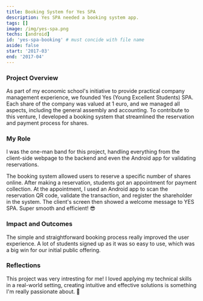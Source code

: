 ```yaml
---
title: Booking System for Yes SPA
description: Yes SPA needed a booking system app.
tags: []
image: /img/yes-spa.png
techs: [android]
id: 'yes-spa-booking' # must concide with file name
aside: false
start: '2017-03'
end: '2017-04'
---
```


### Project Overview
As part of my economic school's initiative to provide practical company management experience, we founded Yes (Young Excellent Students) SPA. Each share of the company was valued at 1 euro, and we managed all aspects, including the general assembly and accounting. To contribute to this venture, I developed a booking system that streamlined the reservation and payment process for shares.

### My Role
I was the one-man band for this project, handling everything from the client-side webpage to the backend and even the Android app for validating reservations.

The booking system allowed users to reserve a specific number of shares online. After making a reservation, students got an appointment for payment collection. At the appointment, I used an Android app to scan the reservation QR code, validate the transaction, and register the shareholder in the system. The client's screen then showed a welcome message to YES SPA. Super smooth and efficient! 😎

### Impact and Outcomes
The simple and straightforward booking process really improved the user experience. A lot of students signed up as it was so easy to use, which was a big win for our initial public offering.

### Reflections
This project was very intresting for me! I loved applying my technical skills in a real-world setting, creating intuitive and effective solutions is something I'm really passionate about. 🌟





